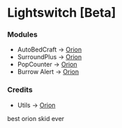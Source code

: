 # Lightswitch [Beta]

### Modules
+ AutoBedCraft -> [Orion](https://github.com/AntiCope/orion/blob/main/src/main/java/me/ghosttypes/orion/modules/main/AutoBedCraft.java)
+ SurroundPlus -> [Orion](https://github.com/AntiCope/orion/blob/main/src/main/java/me/ghosttypes/orion/modules/main/SurroundPlus.java)
+ PopCounter -> [Orion](https://github.com/AntiCope/orion/blob/main/src/main/java/me/ghosttypes/orion/modules/chat/PopCounter.java)
+ Burrow Alert -> [Orion](https://github.com/AntiCope/orion/blob/main/src/main/java/me/ghosttypes/orion/modules/chat/BurrowAlert.java)


### Credits
+ Utils -> [Orion](https://github.com/AntiCope/orion/tree/master/src/main/java/me/ghosttypes/orion/utils)

best orion skid ever
